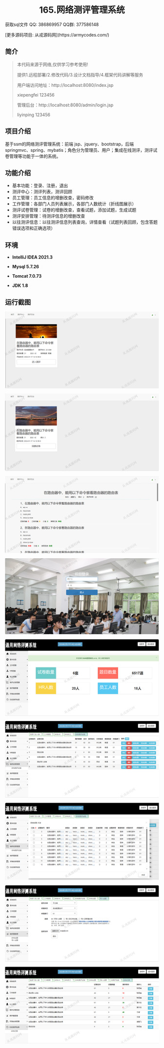 <p><h1 align="center">165.网络测评管理系统</h1></p>

<p> 获取sql文件 QQ: 386869957 QQ群: 377586148 </p>
<p> [更多源码项目: 从戎源码网](https://armycodes.com/) </p>

## 简介

> 本代码来源于网络,仅供学习参考使用!
>
> 提供1.远程部署/2.修改代码/3.设计文档指导/4.框架代码讲解等服务
> 
> 用户端访问地址：http://localhost:8080/index.jsp
> 
> xiepengfei 123456
> 
> 管理后台：http://localhost:8080/admin/login.jsp
> 
> liyinping 123456
> 

## 项目介绍
基于ssm的网络测评管理系统：前端 jsp、jquery、bootstrap，后端 springmvc、spring、mybatis；角色分为管理员、用户；集成在线测评，测评试卷管理等功能于一体的系统。

## 功能介绍

- 基本功能：登录、注册，退出
- 测评中心：测评列表，测评回顾
- 员工管理：员工信息的增删改查，密码修改
- 工作管理：各部门人员列表展示，各部门人数统计（折线图展示）
- 测评试卷管理：试卷的增删改查，查看试题，添加试题，生成试题
- 测评安排管理：待测评信息的增删改查
- 以往测评信息：以往测评信息列表查询，详情查看（试题列表回顾，包含答题错误选项和正确选项）

## 环境

- <b>IntelliJ IDEA 2021.3</b>

- <b>Mysql 5.7.26</b>

- <b>Tomcat 7.0.73</b>

- <b>JDK 1.8</b>

## 运行截图
![](screenshot/1.png)

![](screenshot/2.png)

![](screenshot/3.png)

![](screenshot/4.png)

![](screenshot/5.png)

![](screenshot/6.png)

![](screenshot/7.png)

![](screenshot/8.png)

![](screenshot/9.png)